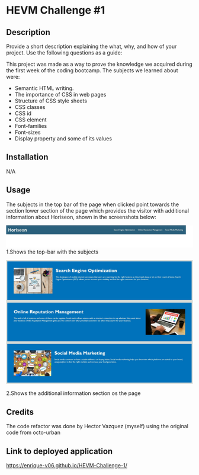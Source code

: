 # HEVM Challenge #1

## Description

Provide a short description explaining the what, why, and how of your project. Use the following questions as a guide:

This project was made as a way to prove the knowledge we acquired during the first week of the coding bootcamp.
The subjects we learned about were:
- Semantic HTML writing.
- The importance of CSS in web pages
- Structure of CSS style sheets
- CSS classes
- CSS id
- CSS element
- Font-families
- Font-sizes
- Display property and some of its values


## Installation

N/A

## Usage

The subjects in the top bar of the page when clicked point towards the section lower section of the page which provides the visitor with additional information about Horiseon, shown in the screenshots below:

![alt text](./assets/images/Top_bar.jpg)
1.Shows the top-bar with the subjects

![alt text](./assets/images/additional_info.jpg)

2.Shows the additional information section os the page

## Credits

The code refactor was done by Hector Vazquez (myself) using the original code from octo-urban

## Link to deployed application

https://enrique-v06.github.io/HEVM-Challenge-1/ 

